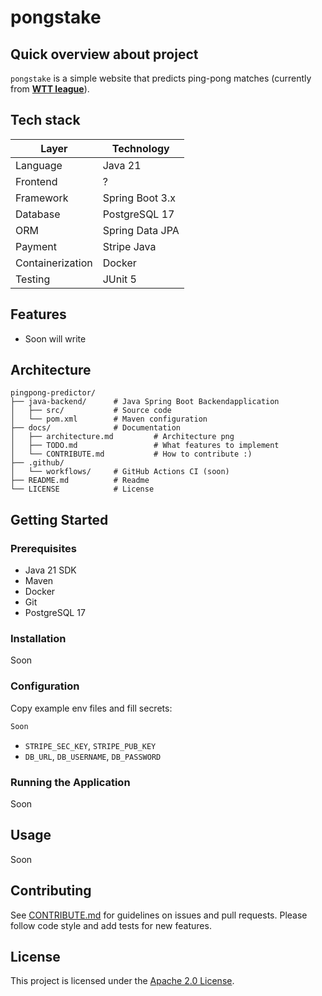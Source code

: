# pongstake
&#x20;

## Quick overview about project

`pongstake` is a simple website that predicts ping-pong matches (currently from <ins>**WTT league**</ins>).

## Tech stack

| Layer            | Technology                            |
| ---------------- | ------------------------------------- |
| Language         | Java 21                               |
| Frontend         | ?                                     |  
| Framework        | Spring Boot 3.x                       |
| Database         | PostgreSQL 17                         |
| ORM              | Spring Data JPA                       |
| Payment          | Stripe Java                           |
| Containerization | Docker                                |
| Testing          | JUnit 5                               |


## Features

- Soon will write

## Architecture

```plaintext
pingpong-predictor/
├── java-backend/      # Java Spring Boot Backendapplication
│   ├── src/           # Source code
│   └── pom.xml        # Maven configuration
├── docs/              # Documentation
│   ├── architecture.md         # Architecture png
│   ├── TODO.md                 # What features to implement
│   └── CONTRIBUTE.md           # How to contribute :)
├── .github/
│   └── workflows/     # GitHub Actions CI (soon)
├── README.md          # Readme
└── LICENSE            # License
```

## Getting Started

### Prerequisites

- Java 21 SDK
- Maven 
- Docker
- Git
- PostgreSQL 17

### Installation

Soon

### Configuration

Copy example env files and fill secrets:

```bash
Soon
```

- `STRIPE_SEC_KEY`, `STRIPE_PUB_KEY`
- `DB_URL`, `DB_USERNAME`, `DB_PASSWORD`

### Running the Application

Soon

## Usage

Soon


## Contributing

See [CONTRIBUTE.md](docs/CONTRIBUTE.md) for guidelines on issues and pull requests. Please follow code style and add tests for new features.

## License

This project is licensed under the [Apache 2.0 License](LICENSE).